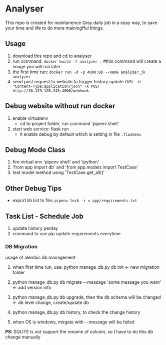 # Analyser

This repo is created for maintanence Qray daily job in a easy way, to save your time and life to do more mainingfful things.

## Usage

1. download this repo and cd to analyser
1. run command: `docker build -t analyzer .`  #this command will create a image you will run later
1. the first time run: `docker run -d -p 4000:80 --name analyzer_jk analyzer`
1. send post request to website to trigger history update `CURL -H "Content-Type:application/json" -X POST http://10.129.126.245:4000/webhook`

## Debug website without run docker

1. enable virtualenv
    * cd to project folder, run command 'pipenv shell'
1. start web service: flask run
    * it enable debug by default which is setting in file `.flaskenv`

## Debug Mode Class

1. fire virtual env 'pipenv shell' and 'ipython'
1. 'from app import db' and 'from app.models import TestCase'
1. test model method using 'TestCase.get_all()'

## Other Debug Tips

* export lib list to file: `pipenv lock -r > app/requirements.txt`

## Task List - Schedule Job

1. update history perday
1. command to use pip update requirements everytime

### DB Migration

usage of alembic db management

1. when first time run, use: python manage_db.py db init  <- new migration folder

1. python manage_db.py db migrate --message 'some message you want'  <- add version info

1. python manage_db.py db upgrade, then the db schema will be changed  <- db level change, create/update db

1. python manage_db.py db history, to check the change history

1. when OS is windows, mirgate with --message will be failed

**PS:** SQLITE is not support the rename of column, so I have to do this db change manually
